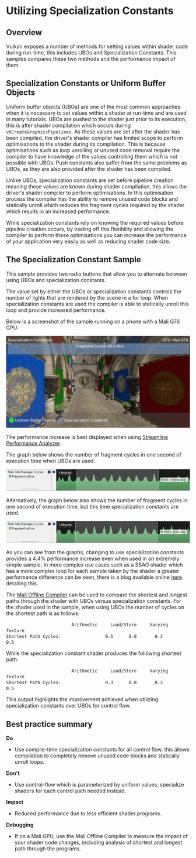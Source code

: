 <!--
- Copyright (c) 2019-2020, Arm Limited and Contributors
-
- SPDX-License-Identifier: Apache-2.0
-
- Licensed under the Apache License, Version 2.0 the "License";
- you may not use this file except in compliance with the License.
- You may obtain a copy of the License at
-
-     http://www.apache.org/licenses/LICENSE-2.0
-
- Unless required by applicable law or agreed to in writing, software
- distributed under the License is distributed on an "AS IS" BASIS,
- WITHOUT WARRANTIES OR CONDITIONS OF ANY KIND, either express or implied.
- See the License for the specific language governing permissions and
- limitations under the License.
-
-->

# Utilizing Specialization Constants

## Overview

Vulkan exposes a number of methods for setting values within shader code during run-time, this includes UBOs and Specialization Constants. This samples compares these two methods and the performance impact of them.

## Specialization Constants or Uniform Buffer Objects

Uniform buffer objects (UBOs) are one of the most common approaches when it is necessary to set values within a shader at run-time and are used in many tutorials. UBOs are pushed to the shader just prior to its execution, this is after shader compilation which occurs during `vkCreateGraphicsPipelines`. As these values are set after the shader has been compiled, the driver's shader compiler has limited scope to perform optimisations to the shader during its compilation. This is because optimisations such as loop unrolling or unused code removal require the compiler to have knowledge of the values controlling them which is not possible with UBOs. Push constants also suffer from the same problems as UBOs, as they are also provided after the shader has been compiled.

Unlike UBOs, specialization constants are set before pipeline creation meaning these values are known during shader compilation, this allows the driver's shader compiler to perform optimisations. In this optimisation process the compiler has the ability to remove unused code blocks and statically unroll which reduces the fragment cycles required by the shader which results in an increased performance.

While specialization constants rely on knowing the required values before pipeline creation occurs, by trading off this flexibility and allowing the compiler to perform these optimisations you can increase the performance of your application very easily as well as reducing shader code size.

## The Specialization Constant Sample

This sample provides two radio buttons that allow you to alternate between using UBOs and specialization constants.

The value set by either the UBOs or specialization constants controls the number of lights that are rendered by the scene in a for loop. When specialization constants are used the compiler is able to statically unroll this loop and provide increased performance.

Below is a screenshot of the sample running on a phone with a Mali G76 GPU:

![Specialization Constants Samples](images/specialization_constants_sample.png)

The performance increase is best displayed when using [Streamline Performance Analyzer](https://developer.arm.com/products/software-development-tools/arm-development-studio/components/streamline-performance-analyzer).

The graph below shows the number of fragment cycles in one second of execution time when UBOs are used.

![UBOs Graph](images/UBOs_graph.png)

Alternatively, the graph below also shows the number of fragment cycles in one second of execution time, but this time specialization constants are used.

![Specialization Constants Graph](images/specialization_constants_graph.png)

As you can see from the graphs, changing to use specialization constants provides a 4.4% performance increase even when used in an extremely simple sample. In more complex use cases such as a SSAO shader which has a more complex loop for each sample taken by the shader a greater performance difference can be seen, there is a blog available online [here](https://blogs.igalia.com/itoral/2018/03/20/improving-shader-performance-with-vulkans-specialization-constants/) detailing this.

The [Mali Offline Compiler](https://developer.arm.com/tools-and-software/graphics-and-gaming/arm-mobile-studio/components/mali-offline-compiler) can be used to compare the shortest and longest paths through the shader with UBOs versus specialization constants. For the shader used in the sample, when using UBOs the number of cycles on the shortest path is as follows:

					         Arithmetic     Load/Store     Varying     Texture 
	Shortest Path Cycles:    		      0.5	   0.0		 0.3        0.5

While the specialization constant shader produces the following shortest path:

					         Arithmetic     Load/Store     Varying     Texture 
	Shortest Path Cycles:    		      0.3	   0.0		 0.3        0.5

This output highlights the improvement achieved when utilizing specialization constants over UBOs for control flow.

## Best practice summary

**Do**

* Use compile-time specialization constants for all control flow, this allows compilation to completely remove unused code blocks and statically unroll loops.

**Don't**

* Use control-flow which is parameterized by uniform values; specialize shaders for each control path needed instead.

**Impact**

* Reduced performance due to less efficient shader programs.

**Debugging**

* If on a Mali GPU, use the Mali Offline Compiler to measure the impact of your shader code changes, including analysis of shortest and longest path through the programs.